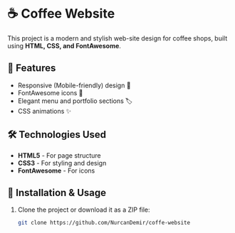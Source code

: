 # ☕ Coffee Website

This project is a modern and stylish web-site design for coffee shops, built using **HTML, CSS, and FontAwesome**.

## 🚀 Features
- Responsive (Mobile-friendly) design 📱  
- FontAwesome icons 🎨  
- Elegant menu and portfolio sections 🏷️  
- CSS animations ✨  

## 🛠️ Technologies Used
- **HTML5** - For page structure  
- **CSS3** - For styling and design  
- **FontAwesome** - For icons  

## 🔧 Installation & Usage
1. Clone the project or download it as a ZIP file:
   ```sh
   git clone https://github.com/NurcanDemir/coffe-website

